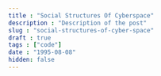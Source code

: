 ```yaml
---
title : "Social Structures Of Cyberspace"
description : "Description of the post"
slug : "social-structures-of-cyber-space"
draft : true
tags : ["code"]
date : "1995-08-08"
hidden: false
---
```

